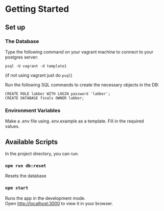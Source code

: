# Getting Started

## Set up

### The Database

Type the following command on your vagrant machine to connect to your postgres server:

```
psql -U vagrant -d template1
```

(if not using vagrant just do `psql`)

Run the following SQL commands to create the necessary objects in the DB:

```
CREATE ROLE labber WITH LOGIN password 'labber';
CREATE DATABASE finals OWNER labber;
```

### Environment Variables

Make a .env file using .env.example as a template. Fill in the required values.

## Available Scripts

In the project directory, you can run:

### `npm run db:reset`

Resets the database

### `npm start`

Runs the app in the development mode. \
Open [http://localhost:3000](http://localhost:3000) to view it in your browser.

